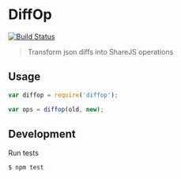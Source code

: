 # DiffOp

[![Build Status](https://travis-ci.org/codio/diffop.svg?branch=master)](https://travis-ci.org/codio/diffop)

> Transform json diffs into ShareJS operations


## Usage

```js
var diffop = require('diffop');

var ops = diffop(old, new);
```


## Development


Run tests

```bash
$ npm test
```
